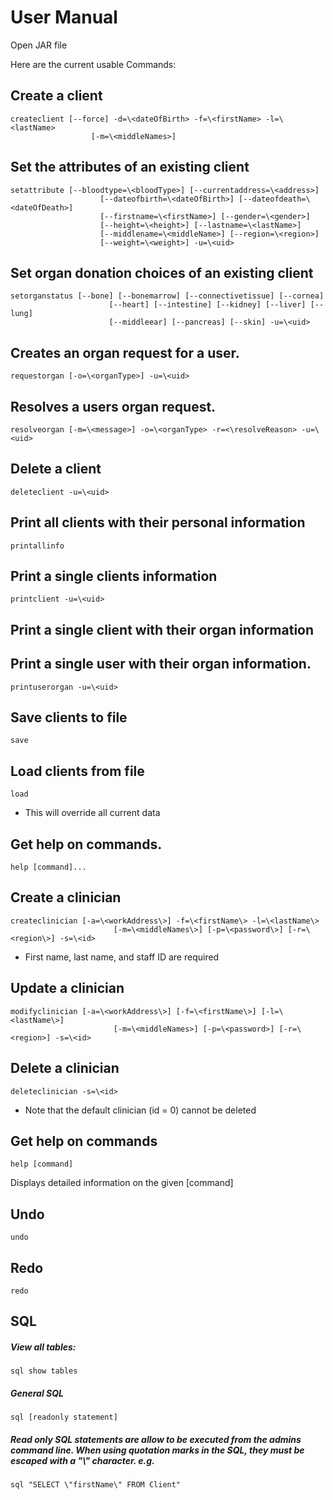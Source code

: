 # User Manual

Open JAR file

Here are the current usable Commands:

## Create a client
```
createclient [--force] -d=\<dateOfBirth> -f=\<firstName> -l=\<lastName>
                  [-m=\<middleNames>]
```

## Set the attributes of an existing client
```
setattribute [--bloodtype=\<bloodType>] [--currentaddress=\<address>]
                    [--dateofbirth=\<dateOfBirth>] [--dateofdeath=\<dateOfDeath>]
                    [--firstname=\<firstName>] [--gender=\<gender>]
                    [--height=\<height>] [--lastname=\<lastName>]
                    [--middlename=\<middleName>] [--region=\<region>]
                    [--weight=\<weight>] -u=\<uid>
```

## Set organ donation choices of an existing client
```
setorganstatus [--bone] [--bonemarrow] [--connectivetissue] [--cornea]
                      [--heart] [--intestine] [--kidney] [--liver] [--lung]
                      [--middleear] [--pancreas] [--skin] -u=\<uid>
```

## Creates an organ request for a user.
```
requestorgan [-o=\<organType>] -u=\<uid>
```
## Resolves a users organ request.
```
resolveorgan [-m=\<message>] -o=\<organType> -r=<\resolveReason> -u=\<uid>
```
## Delete a client
```
deleteclient -u=\<uid>
```

## Print all clients with their personal information
```
printallinfo
```

## Print a single clients information
```
printclient -u=\<uid>
```

## Print a single client with their organ information

## Print a single user with their organ information.
```
printuserorgan -u=\<uid>
```


## Save clients to file
```
save
```

## Load clients from file
```
load
```
* This will override all current data

## Get help on commands.
```
help [command]...
```
## Create a clinician
```
createclinician [-a=\<workAddress\>] -f=\<firstName\> -l=\<lastName\>
                       [-m=\<middleNames\>] [-p=\<password\>] [-r=\<region\>] -s=\<id>
```                   
* First name, last name, and staff ID are required

## Update a clinician
```
modifyclinician [-a=\<workAddress\>] [-f=\<firstName\>] [-l=\<lastName\>]
                       [-m=\<middleNames>] [-p=\<password>] [-r=\<region>] -s=\<id>
```
## Delete a clinician
```
deleteclinician -s=\<id>
```
* Note that the default clinician (id = 0) cannot be deleted

## Get help on commands
```
help [command]
```
Displays detailed information on the given [command]

## Undo
```
undo
```
## Redo
```
redo
```
## SQL 
##### View all tables:
```
sql show tables
```
##### General SQL
```
sql [readonly statement]
```
##### Read only SQL statements are allow to be executed from the admins command line. When using quotation marks in the SQL, they must be escaped with a "\\" character. e.g.
```
sql "SELECT \"firstName\" FROM Client"
```

